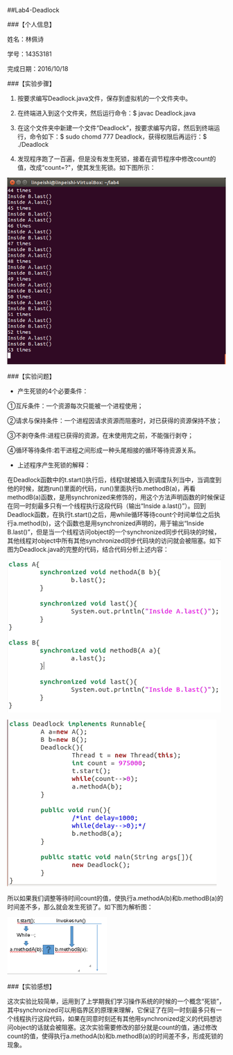 ##Lab4-Deadlock

###【个人信息】

姓名：林佩诗

学号：14353181

完成日期：2016/10/18

###【实验步骤】
1. 按要求编写Deadlock.java文件，保存到虚拟机的一个文件夹中。

2. 在终端进入到这个文件夹，然后运行命令：$ javac Deadlock.java

3. 在这个文件夹中新建一个文件“Deadlock”，按要求编写内容，然后到终端运行，命令如下：$ sudo chomd 777 Deadlock，获得权限后再运行：$ ./Deadlock

4. 发现程序跑了一百遍，但是没有发生死锁，接着在调节程序中修改count的值，改成“count=?"，使其发生死锁。如下图所示：

![2.png](https://github.com/Pacylinpeishi/ES2016_14353181/blob/master/lab4_image/2.png?raw=true)

###【实验问题】

* 产生死锁的4个必要条件：

①互斥条件：一个资源每次只能被一个进程使用；

②请求与保持条件：一个进程因请求资源而阻塞时，对已获得的资源保持不放；

③不剥夺条件:进程已获得的资源，在末使用完之前，不能强行剥夺；

④循环等待条件:若干进程之间形成一种头尾相接的循环等待资源关系。

* 上述程序产生死锁的解释：

在Deadlock函数中的t.start()执行后，线程t就被插入到调度队列当中，当调度到他的时候，就跑run()里面的代码，run()里面执行b.methodB(a)，再看methodB(a)函数，是用synchronized来修饰的，用这个方法声明函数的时候保证在同一时刻最多只有一个线程执行这段代码（输出“Inside a.last()”）。回到Deadlock函数，在执行t.start()之后，用while循环等待count个时间单位之后执行a.method(b)，这个函数也是用synchronized声明的，用于输出“Inside B.last()”，但是当一个线程访问object的一个synchronized同步代码块的时候，其他线程对object中所有其他synchronized同步代码块的访问就会被阻塞。如下图为Deadlock.java的完整的代码，结合代码分析上述内容：

![3.PNG](https://github.com/Pacylinpeishi/ES2016_14353181/blob/master/lab4_image/3.PNG?raw=true)

![4.PNG](https://github.com/Pacylinpeishi/ES2016_14353181/blob/master/lab4_image/4.PNG?raw=true)

所以如果我们调整等待时间count的值，使执行a.methodA(b)和b.methodB(a)的时间差不多，那么就会发生死锁了。如下图为解析图：

![1.PNG](https://github.com/Pacylinpeishi/ES2016_14353181/blob/master/lab4_image/1.PNG?raw=true)


###【实验感想】

这次实验比较简单，运用到了上学期我们学习操作系统的时候的一个概念“死锁”，其中synchronized可以用临界区的原理来理解，它保证了在同一时刻最多只有一个线程执行这段代码，如果在同意时刻还有其他用synchronized定义的代码想访问object的话就会被阻塞。这次实验需要修改的部分就是count的值，通过修改count的值，使得执行a.methodA(b)和b.methodB(a)的时间差不多，形成死锁的现象。